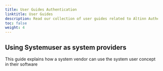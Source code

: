 ```yaml
---
title: User Guides Authentication
linktitle: User Guides
description: Read our collection of user guides related to Altinn Authentication.
toc: false
weight: 4
---
```


## Using Systemuser as system providers

This guide explains how a system vendor can use the system user concept in their software
